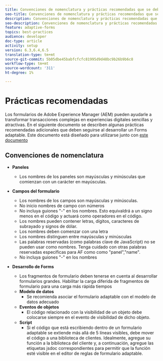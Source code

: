 ```yaml
---
title: Convenciones de nomenclatura y prácticas recomendadas que se deben seguir al crear formularios adaptables
seo-title: Convenciones de nomenclatura y prácticas recomendadas que se deben seguir al crear formularios adaptables
description: Convenciones de nomenclatura y prácticas recomendadas que se deben seguir al crear formularios adaptables
seo-description: Convenciones de nomenclatura y prácticas recomendadas que se deben seguir al crear formularios adaptables
feature: adaptive-forms
topics: best-practices
audience: developer
doc-type: article
activity: setup
version: 6.3,6.4,6.5
translation-type: tm+mt
source-git-commit: 5b05dbe45babfcfcfc81995d9d48bc9b26b9b6c8
workflow-type: tm+mt
source-wordcount: '311'
ht-degree: 1%

---
```


# Prácticas recomendadas  

Los formularios de Adobe Experience Manager (AEM) pueden ayudarle a transformar transacciones complejas en experiencias digitales sencillas y atractivas. En el siguiente documento se describen algunas prácticas recomendadas adicionales que deben seguirse al desarrollar un Forms adaptable. Este documento está diseñado para utilizarse junto con [este documento](https://helpx.adobe.com/experience-manager/6-3/forms/using/adaptive-forms-best-practices.html#Overview)

## Convenciones de nomenclatura

* **Paneles**
   * Los nombres de los paneles son mayúsculas y minúsculas que comienzan con un carácter en mayúsculas.

* **Campos del formulario**
   * Los nombres de los campos son mayúsculas y minúsculas.
   * No inicio nombres de campo con números
   * No incluya guiones &quot;-&quot; en los nombres. Esto equivaldrá a un signo menos en el código y actuará como operadores en el código.
   * Los nombres pueden contener letras, dígitos, caracteres de subrayado y signos de dólar.
   * Los nombres deben comenzar con una letra
   * Los nombres distinguen entre mayúsculas y minúsculas
   * Las palabras reservadas (como palabras clave de JavaScript) no se pueden usar como nombres. Tenga cuidado con otras palabras reservadas específicas para AF como   como &quot;panel&quot;,&quot;name&quot;.
   * No incluya guiones &quot;-&quot; en los nombres
* **Desarrollo de Forms**
   * Los fragmentos de formulario deben tenerse en cuenta al desarrollar formularios grandes. Habilitar la carga diferida de fragmentos de formulario para una carga más rápida   tiempos
   * **Modelo de datos**
      * Se recomienda asociar el formulario adaptable con el modelo de datos adecuado
   * **Eventos de objetos**
      * El código relacionado con la visibilidad de un objeto debe colocarse siempre en el evento de visibilidad de dicho objeto.
   * **Script**
      * Si el código que está escribiendo dentro de un formulario adaptable se extiende más allá de 5 líneas visibles, debe mover el código a una biblioteca de clientes. Idealmente, agregue su función a la biblioteca del cliente y, a continuación, agregue las etiquetas jsdoc correspondientes para permitir que la función esté visible en el editor de reglas de formulario adaptable.



